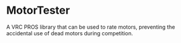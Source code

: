 # MotorTester
A VRC PROS library that can be used to rate motors, preventing the accidental use of dead motors during competition.
